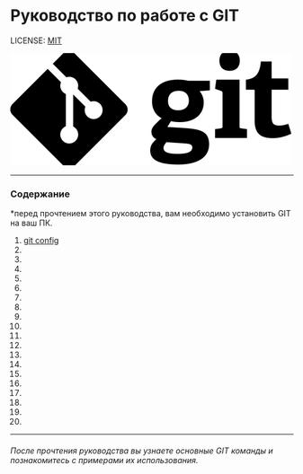 # Руководство по работе с GIT

LICENSE: [MIT](./license.md)

![git_logo](./assets/git_logo.png)

---
### Содержание
  *перед прочтением этого руководства, вам необходимо установить GIT на ваш ПК.

  1. [git config](./config.md)
  2.
  3.
  4.
  5.
  6.
  7.
  8.
  9.
  10.
  11.
  12.
  13.
  14.
  15.
  16.
  17.
  18.
  19.
  20.

---

###### После прочтения руководства вы узнаете основные GIT команды и познакомитесь с примерами их использования.
